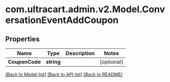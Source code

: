 
# com.ultracart.admin.v2.Model.ConversationEventAddCoupon

## Properties

Name | Type | Description | Notes
------------ | ------------- | ------------- | -------------
**CouponCode** | **string** |  | [optional] 

[[Back to Model list]](../README.md#documentation-for-models)
[[Back to API list]](../README.md#documentation-for-api-endpoints)
[[Back to README]](../README.md)

